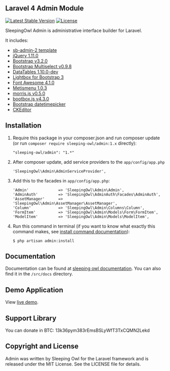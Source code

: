 ## Laravel 4 Admin Module

[![Latest Stable Version](https://poser.pugx.org/sleeping-owl/admin/v/stable.svg)](https://packagist.org/packages/sleeping-owl/admin)
[![License](https://poser.pugx.org/sleeping-owl/admin/license.svg)](https://packagist.org/packages/sleeping-owl/admin)

SleepingOwl Admin is administrative interface builder for Laravel.

It includes:

 - [sb-admin-2 template](http://startbootstrap.com/template-overviews/sb-admin-2/)
 - [jQuery 1.11.0](http://jquery.org)
 - [Bootstrap v3.2.0](http://getbootstrap.com)
 - [Bootstrap Multiselect v0.9.8](https://github.com/davidstutz/bootstrap-multiselect)
 - [DataTables 1.10.0-dev](http://www.sprymedia.co.uk)
 - [Lightbox for Bootstrap 3](https://github.com/ashleydw/lightbox)
 - [Font Awesome 4.1.0](http://fontawesome.io)
 - [Metismenu 1.0.3](https://github.com/onokumus/metisMenu)
 - [morris.js v0.5.0]()
 - [bootbox.js v4.3.0](http://bootboxjs.com)
 - [Bootstrap datetimepicker](http://eonasdan.github.io/bootstrap-datetimepicker/)
 - [CKEditor](http://ckeditor.com)

## Installation

 1. Require this package in your composer.json and run composer update (or run `composer require sleeping-owl/admin:1.x` directly):

		"sleeping-owl/admin": "1.*"

 2. After composer update, add service providers to the `app/config/app.php`

	    'SleepingOwl\Admin\AdminServiceProvider',

 3. Add this to the facades in `app/config/app.php`:

		'Admin'				=> 'SleepingOwl\Admin\Admin',
		'AdminAuth'			=> 'SleepingOwl\AdminAuth\Facades\AdminAuth',
		'AssetManager' 		=> 'SleepingOwl\Admin\AssetManager\AssetManager',
		'Column'   			=> 'SleepingOwl\Admin\Columns\Column',
		'FormItem' 			=> 'SleepingOwl\Admin\Models\Form\FormItem',
		'ModelItem'			=> 'SleepingOwl\Admin\Models\ModelItem',

 4. Run this command in terminal (if you want to know what exactly this command makes, see [install command documentation](http://sleeping-owl.github.io/en/Commands/Install.html)):

		$ php artisan admin:install

## Documentation

Documentation can be found at [sleeping owl documentation](http://sleeping-owl.github.io).
You can also find it in the `/src/docs` directory.

## Demo Application

View [live demo](http://sleeping-owl-admin-demo.gopagoda.com).

## Support Library

You can donate in BTC: 13k36pym383rEmsBSLyWfT3TxCQMN2Lekd

## Copyright and License

Admin was written by Sleeping Owl for the Laravel framework and is released under the MIT License. See the LICENSE file for details.
